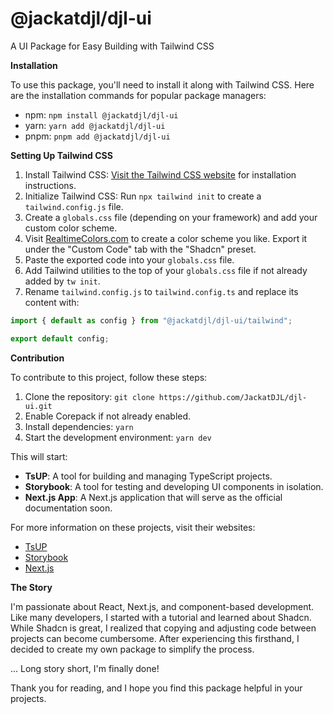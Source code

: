 # @jackatdjl/djl-ui

A UI Package for Easy Building with Tailwind CSS

**Installation**

To use this package, you'll need to install it along with Tailwind CSS. Here are the installation commands for popular package managers:

- npm: `npm install @jackatdjl/djl-ui`
- yarn: `yarn add @jackatdjl/djl-ui`
- pnpm: `pnpm add @jackatdjl/djl-ui`

**Setting Up Tailwind CSS**

1. Install Tailwind CSS: [Visit the Tailwind CSS website](https://tailwindcss.com/docs/installation) for installation instructions.
2. Initialize Tailwind CSS: Run `npx tailwind init` to create a `tailwind.config.js` file.
3. Create a `globals.css` file (depending on your framework) and add your custom color scheme.
4. Visit [RealtimeColors.com](https://realtimecolors.com) to create a color scheme you like. Export it under the "Custom Code" tab with the "Shadcn" preset.
5. Paste the exported code into your `globals.css` file.
6. Add Tailwind utilities to the top of your `globals.css` file if not already added by `tw init`.
7. Rename `tailwind.config.js` to `tailwind.config.ts` and replace its content with:

```ts
import { default as config } from "@jackatdjl/djl-ui/tailwind";

export default config;
```

**Contribution**

To contribute to this project, follow these steps:

1. Clone the repository: `git clone https://github.com/JackatDJL/djl-ui.git`
2. Enable Corepack if not already enabled.
3. Install dependencies: `yarn`
4. Start the development environment: `yarn dev`

This will start:

- **TsUP**: A tool for building and managing TypeScript projects.
- **Storybook**: A tool for testing and developing UI components in isolation.
- **Next.js App**: A Next.js application that will serve as the official documentation soon.

For more information on these projects, visit their websites:

- [TsUP](https://tsup.dev)
- [Storybook](https://storybook.js.org)
- [Next.js](https://nextjs.org)

**The Story**

I'm passionate about React, Next.js, and component-based development. Like many developers, I started with a tutorial and learned about Shadcn. While Shadcn is great, I realized that copying and adjusting code between projects can become cumbersome. After experiencing this firsthand, I decided to create my own package to simplify the process.

... Long story short, I'm finally done!

Thank you for reading, and I hope you find this package helpful in your projects.
